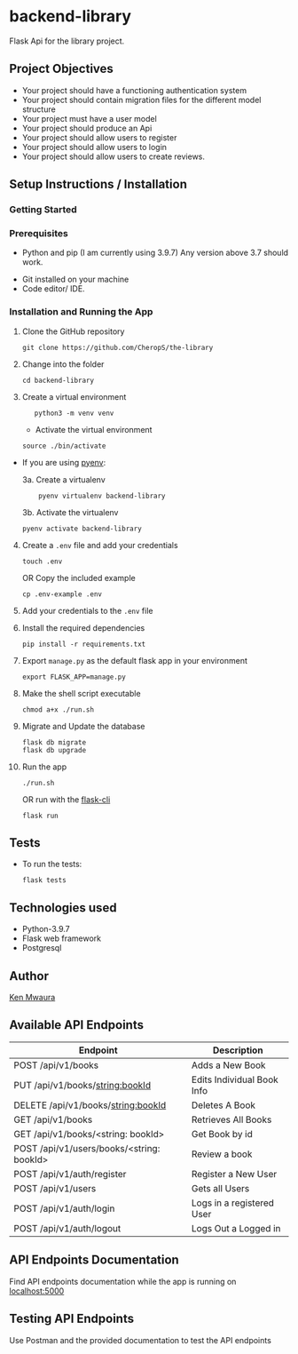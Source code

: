 # backend-library
Flask Api for the library project.

## Project Objectives
* Your project should have a functioning authentication system
* Your project should contain migration files for the different model structure
* Your project must have a user model
* Your project should produce an Api
* Your project should allow users to register
* Your project should allow users to login 
* Your project should allow users to create reviews.


## Setup Instructions / Installation

### Getting Started

### Prerequisites

- Python and pip (I am currently using 3.9.7) Any version above 3.7 should work.
* Git installed on your machine
* Code editor/ IDE.

### Installation and Running the App

1. Clone the GitHub repository

    ```shell
    git clone https://github.com/CheropS/the-library
    ```

2. Change into the folder

    ```shell
   cd backend-library
    ```

3. Create a virtual environment

   ```shell
      python3 -m venv venv 
   ```

    * Activate the virtual environment

   ```shell
   source ./bin/activate
   ```

* If you are using [pyenv](https://github.com/pyenv/pyenv):

  3a. Create a virtualenv

   ```
       pyenv virtualenv backend-library
   ```

  3b. Activate the virtualenv

   ```
   pyenv activate backend-library
   ```

4. Create a `.env` file and add your credentials

   ```
   touch .env 
   ```

   OR Copy the included example

    ```
    cp .env-example .env 
    ```

5. Add your credentials to the `.env` file


6. Install the required dependencies

   ```shell
   pip install -r requirements.txt
   ```

7. Export `manage.py` as the default flask app in your environment
    ```shell
    export FLASK_APP=manage.py 
    ```
8. Make the shell script executable

    ```shell
   chmod a+x ./run.sh
    ```
9. Migrate and Update the database
    ```shell
   flask db migrate
   flask db upgrade
    ```
11. Run the app

     ```shell
    ./run.sh
     ```

    OR
    run with the [flask-cli](https://flask.palletsprojects.com/en/2.0.x/cli/)

     ```shell
    flask run
     ```

## Tests

* To run the tests:

    ```shell
  flask tests
    ```

## Technologies used

* Python-3.9.7
* Flask web framework
* Postgresql

## Author

[Ken Mwaura](https://github.com/KenMwaura1)

## Available API Endpoints

| Endpoint | Description |
| --- | --- |
| POST /api/v1/books | Adds a New Book
| PUT /api/v1/books/<string:bookId> | Edits Individual Book Info
| DELETE /api/v1/books/<string:bookId> | Deletes A Book
| GET /api/v1/books | Retrieves All Books
| GET /api/v1/books/<string: bookId> | Get Book by id
| POST /api/v1/users/books/<string: bookId> | Review a book
| POST /api/v1/auth/register | Register a New User
| POST /api/v1/users | Gets all Users
| POST /api/v1/auth/login | Logs in a registered User
| POST /api/v1/auth/logout | Logs Out a Logged in

## API Endpoints Documentation
Find API endpoints documentation while the app is running on [localhost:5000](http://localhost:5000/)

## Testing API Endpoints

Use Postman and the provided documentation to test the API endpoints
